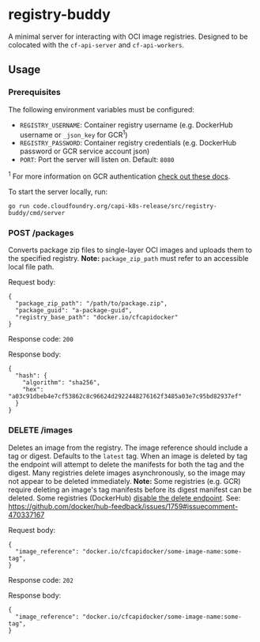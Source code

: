 # registry-buddy
A minimal server for interacting with OCI image registries.
Designed to be colocated with the `cf-api-server` and `cf-api-workers`.

## Usage
### Prerequisites
The following environment variables must be configured:

* `REGISTRY_USERNAME`: Container registry username (e.g. DockerHub username or `_json_key` for GCR<sup>1</sup>)
* `REGISTRY_PASSWORD`: Container registry credentials (e.g. DockerHub password or GCR service account json)
* `PORT`: Port the server will listen on. Default: `8080`

<sup>1</sup> For more information on GCR authentication [check out these docs](https://cloud.google.com/container-registry/docs/advanced-authentication#json-key).

To start the server locally, run:
 ```
go run code.cloudfoundry.org/capi-k8s-release/src/registry-buddy/cmd/server
 ```

### POST /packages
Converts package zip files to single-layer OCI images and uploads them to the specified registry.
**Note:** `package_zip_path` must refer to an accessible local file path.

Request body:
```
{
  "package_zip_path": "/path/to/package.zip",
  "package_guid": "a-package-guid",
  "registry_base_path": "docker.io/cfcapidocker"
}
```

Response code: `200`

Response body:
```
{
  "hash": {
    "algorithm": "sha256",
    "hex": "a03c91dbeb4e7cf53862c8c96624d2922448276162f3485a03e7c95bd82937ef"
  }
}
```

### DELETE /images
Deletes an image from the registry. The image reference should include a tag or digest. Defaults to the `latest` tag.
When an image is deleted by tag the endpoint will attempt to delete the manifests for both the tag and the digest. Many registries delete images asynchronously, so the image may not appear to be deleted immediately.
**Note:** Some registries (e.g. GCR) require deleting an image's tag manifests before its digest manifest can be deleted. Some registries (DockerHub) [disable the delete endpoint](https://docs.docker.com/registry/spec/api/#deleting-an-image).
See: https://github.com/docker/hub-feedback/issues/1759#issuecomment-470337167

Request body:
```
{
  "image_reference": "docker.io/cfcapidocker/some-image-name:some-tag",
}
```

Response code: `202`

Response body:
```
{
  "image_reference": "docker.io/cfcapidocker/some-image-name:some-tag",
}
```
